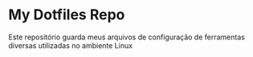 # My Dotfiles Repo

Este repositório guarda meus arquivos de configuração de ferramentas diversas utilizadas no ambiente Linux
